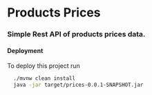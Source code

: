 # Products Prices

### Simple Rest API of products prices data.

#### Deployment

To deploy this project run

```bash
  ./mvnw clean install 
  java -jar target/prices-0.0.1-SNAPSHOT.jar
```